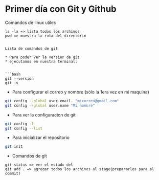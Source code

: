 # Primer día con Git y Github

Comandos de linux utiles
```ksh
ls -la => lista todos los archivos
pwd => muestra la ruta del directorio


Lista de comandos de git

* Para poder ver la version de git
* ejecutamos en nuestra terminal: 


```bash
git --version
git -v
```

* Para configurar el correo y  nombre (sólo la 1era vez en mi maquina)


```bash
git config --global user.email. "micorreo@gmail.com"
git config --global user.name "Mi nombre"
```

* Para ver la configuracion de git
```bash
git config -l
git config --list
```
* Para inicializar el repositorio
```bash
git init
```

* Comandos de git
```git
git status => ver el estado del 
git add . => agregar todos los archivos al stage(prepararlos para el commit)

